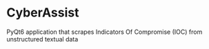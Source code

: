 # CyberAssist
PyQt6 application that scrapes Indicators Of Compromise (IOC) from unstructured textual data
